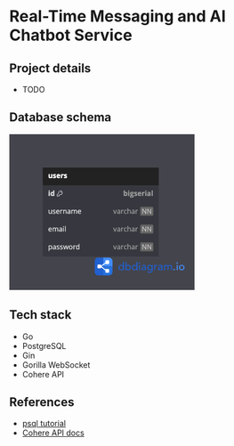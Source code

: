# Real-Time Messaging and AI Chatbot Service

## Project details
- TODO

## Database schema
![Database schema](assets/db_schema.png)

## Tech stack
- Go
- PostgreSQL
- Gin
- Gorilla WebSocket
- Cohere API

## References
- [psql tutorial](https://tomcam.github.io/postgres/)
- [Cohere API docs](https://docs.cohere.com/reference/about)